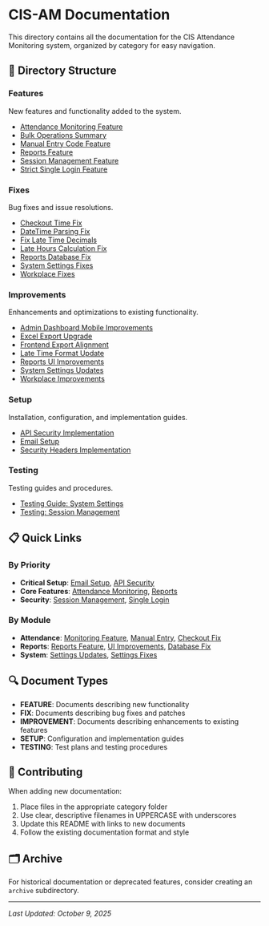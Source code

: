 # CIS-AM Documentation

This directory contains all the documentation for the CIS Attendance Monitoring system, organized by category for easy navigation.

## 📁 Directory Structure

### Features
New features and functionality added to the system.

- [Attendance Monitoring Feature](./features/ATTENDANCE_MONITORING_FEATURE.md)
- [Bulk Operations Summary](./features/BULK_OPERATIONS_SUMMARY.md)
- [Manual Entry Code Feature](./features/MANUAL_ENTRY_CODE_FEATURE.md)
- [Reports Feature](./features/REPORTS_FEATURE.md)
- [Session Management Feature](./features/SESSION_MANAGEMENT_FEATURE.md)
- [Strict Single Login Feature](./features/STRICT_SINGLE_LOGIN_FEATURE.md)

### Fixes
Bug fixes and issue resolutions.

- [Checkout Time Fix](./fixes/CHECKOUT_TIME_FIX.md)
- [DateTime Parsing Fix](./fixes/DATETIME_PARSING_FIX.md)
- [Fix Late Time Decimals](./fixes/FIX_LATE_TIME_DECIMALS.md)
- [Late Hours Calculation Fix](./fixes/LATE_HOURS_CALCULATION_FIX.md)
- [Reports Database Fix](./fixes/REPORTS_DATABASE_FIX.md)
- [System Settings Fixes](./fixes/SYSTEM_SETTINGS_FIXES.md)
- [Workplace Fixes](./fixes/WORKPLACE_FIXES.md)

### Improvements
Enhancements and optimizations to existing functionality.

- [Admin Dashboard Mobile Improvements](./improvements/ADMIN_DASHBOARD_MOBILE_IMPROVEMENTS.md)
- [Excel Export Upgrade](./improvements/EXCEL_EXPORT_UPGRADE.md)
- [Frontend Export Alignment](./improvements/FRONTEND_EXPORT_ALIGNMENT.md)
- [Late Time Format Update](./improvements/LATE_TIME_FORMAT_UPDATE.md)
- [Reports UI Improvements](./improvements/REPORTS_UI_IMPROVEMENTS.md)
- [System Settings Updates](./improvements/SYSTEM_SETTINGS_UPDATES.md)
- [Workplace Improvements](./improvements/WORKPLACE_IMPROVEMENTS.md)

### Setup
Installation, configuration, and implementation guides.

- [API Security Implementation](./setup/API_SECURITY_IMPLEMENTATION.md)
- [Email Setup](./setup/EMAIL_SETUP.md)
- [Security Headers Implementation](./setup/SECURITY_HEADERS_IMPLEMENTATION.md)

### Testing
Testing guides and procedures.

- [Testing Guide: System Settings](./testing/TESTING_GUIDE_SYSTEM_SETTINGS.md)
- [Testing: Session Management](./testing/TESTING_SESSION_MANAGEMENT.md)

## 📋 Quick Links

### By Priority
- **Critical Setup**: [Email Setup](./setup/EMAIL_SETUP.md), [API Security](./setup/API_SECURITY_IMPLEMENTATION.md)
- **Core Features**: [Attendance Monitoring](./features/ATTENDANCE_MONITORING_FEATURE.md), [Reports](./features/REPORTS_FEATURE.md)
- **Security**: [Session Management](./features/SESSION_MANAGEMENT_FEATURE.md), [Single Login](./features/STRICT_SINGLE_LOGIN_FEATURE.md)

### By Module
- **Attendance**: [Monitoring Feature](./features/ATTENDANCE_MONITORING_FEATURE.md), [Manual Entry](./features/MANUAL_ENTRY_CODE_FEATURE.md), [Checkout Fix](./fixes/CHECKOUT_TIME_FIX.md)
- **Reports**: [Reports Feature](./features/REPORTS_FEATURE.md), [UI Improvements](./improvements/REPORTS_UI_IMPROVEMENTS.md), [Database Fix](./fixes/REPORTS_DATABASE_FIX.md)
- **System**: [Settings Updates](./improvements/SYSTEM_SETTINGS_UPDATES.md), [Settings Fixes](./fixes/SYSTEM_SETTINGS_FIXES.md)

## 🔍 Document Types

- **FEATURE**: Documents describing new functionality
- **FIX**: Documents describing bug fixes and patches
- **IMPROVEMENT**: Documents describing enhancements to existing features
- **SETUP**: Configuration and implementation guides
- **TESTING**: Test plans and testing procedures

## 📝 Contributing

When adding new documentation:
1. Place files in the appropriate category folder
2. Use clear, descriptive filenames in UPPERCASE with underscores
3. Update this README with links to new documents
4. Follow the existing documentation format and style

## 🗂️ Archive

For historical documentation or deprecated features, consider creating an `archive` subdirectory.

---

*Last Updated: October 9, 2025*
